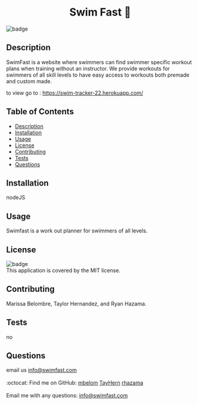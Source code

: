 
<h1 align="center">Swim Fast 🚀 </h1>

![badge](https://img.shields.io/badge/license-MIT-brightgreen)<br />
## Description
SwimFast is a website where swimmers can find swimmer specific workout plans when training without an instructor. We provide workouts for swimmers of all skill levels to have easy access to workouts both premade and custom made.

to view go to : https://swim-tracker-22.herokuapp.com/

## Table of Contents
- [Description](#description)
- [Installation](#installation)
- [Usage](#usage)
- [License](#license)
- [Contributing](#contributing)
- [Tests](#tests)
- [Questions](#questions)
## Installation
nodeJS 
## Usage
Swimfast is a work out planner for swimmers of all levels. 
## License
![badge](https://img.shields.io/badge/license-MIT-brightgreen)
<br />
This application is covered by the MIT license. 
## Contributing
Marissa Belombre, Taylor Hernandez, and Ryan Hazama.
## Tests
no
## Questions
email us info@swimfast.com<br />
<br />
:octocat: Find me on GitHub: [mbelom](https://github.com/mbelom)  [TayHern](https://github.com/TayHern) [rhazama](https://github.com/rhazama)<br />
<br />
Email me with any questions: info@swimfast.com <br /><br />
  
